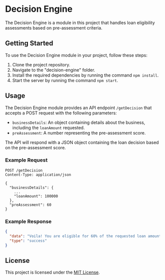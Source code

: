 # Decision Engine

The Decision Engine is a module in this project that handles loan eligibility assessments based on pre-assessment criteria.

## Getting Started

To use the Decision Engine module in your project, follow these steps:

1. Clone the project repository.
2. Navigate to the "decision-engine" folder.
3. Install the required dependencies by running the command `npm install`.
4. Start the server by running the command `npm start`.

## Usage

The Decision Engine module provides an API endpoint `/getDecision` that accepts a POST request with the following parameters:

- `businessDetails`: An object containing details about the business, including the `loanAmount` requested.
- `preAssessment`: A number representing the pre-assessment score.

The API will respond with a JSON object containing the loan decision based on the pre-assessment score.

### Example Request

```http
POST /getDecision
Content-Type: application/json

{
  "businessDetails": {
    ...
    "loanAmount": 100000
  },
  "preAssessment": 60
}
```

### Example Response

```json
{
  "data": "Voila! You are eligible for 60% of the requested loan amount that is Rs. 60000/- only. Contact us for more details.",
  "type": "success"
}
```

## License

This project is licensed under the [MIT License](LICENSE).
